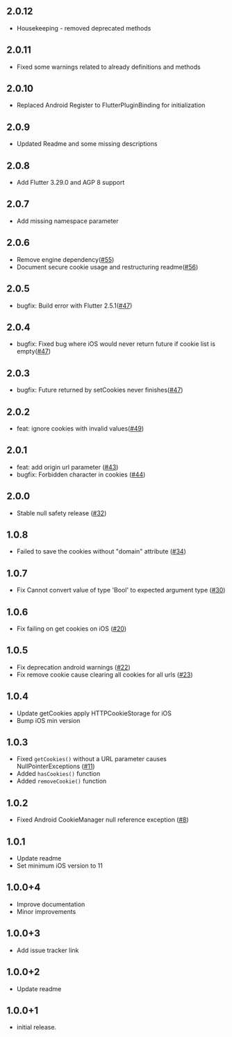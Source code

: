 ## 2.0.12

* Housekeeping - removed deprecated methods

## 2.0.11

* Fixed some warnings related to already definitions and methods

## 2.0.10

* Replaced Android Register to FlutterPluginBinding for initialization

## 2.0.9

* Updated Readme and some missing descriptions

## 2.0.8

* Add Flutter 3.29.0 and AGP 8 support 

## 2.0.7

* Add missing namespace parameter 

## 2.0.6

* Remove engine dependency([#55](https://github.com/fryette/webview_cookie_manager/pull/55))
* Document secure cookie usage and restructuring readme([#56](https://github.com/fryette/webview_cookie_manager/pull/56))

## 2.0.5

* bugfix: Build error with Flutter 2.5.1([#47](https://github.com/fryette/webview_cookie_manager/issues/53))

## 2.0.4

* bugfix: Fixed bug where iOS would never return future if cookie list is empty([#47](https://github.com/fryette/webview_cookie_manager/issues/47))

## 2.0.3

* bugfix: Future returned by setCookies never finishes([#47](https://github.com/fryette/webview_cookie_manager/issues/47))

## 2.0.2

* feat: ignore cookies with invalid values([#49](https://github.com/fryette/webview_cookie_manager/pull/49))

## 2.0.1

* feat: add origin url parameter ([#43](https://github.com/fryette/webview_cookie_manager/pull/43))
* bugfix: Forbidden character in cookies ([#44](https://github.com/fryette/webview_cookie_manager/issues/44))

## 2.0.0

* Stable null safety release ([#32](https://github.com/fryette/webview_cookie_manager/issues/32))

## 1.0.8

* Failed to save the cookies without "domain" attribute ([#34](https://github.com/amag2511/webview_cookie_manager/issues/34))

## 1.0.7

* Fix Cannot convert value of type 'Bool' to expected argument type ([#30](https://github.com/amag2511/webview_cookie_manager/issues/30))

## 1.0.6

* Fix failing on get cookies on iOS ([#20](https://github.com/amag2511/webview_cookie_manager/issues/20))

## 1.0.5

* Fix deprecation android warnings ([#22](https://github.com/amag2511/webview_cookie_manager/issues/22))
* Fix remove cookie cause clearing all cookies for all urls ([#23](https://github.com/amag2511/webview_cookie_manager/issues/23))

## 1.0.4

* Update getCookies apply HTTPCookieStorage for iOS
* Bump iOS min version

## 1.0.3

* Fixed `getCookies()` without a URL parameter causes NullPointerExceptions ([#11](https://github.com/amag2511/webview_cookie_manager/issues/8))
* Added `hasCookies()` function
* Added `removeCookie()` function

## 1.0.2

* Fixed Android CookieManager null reference exception ([#8](https://github.com/amag2511/webview_cookie_manager/issues/8))

## 1.0.1

* Update readme
* Set minimum iOS version to 11

## 1.0.0+4

* Improve documentation
* Minor improvements

## 1.0.0+3

* Add issue tracker link

## 1.0.0+2

* Update readme


## 1.0.0+1

* initial release.